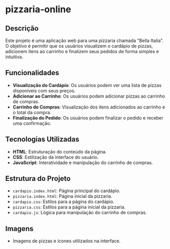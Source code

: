 # pizzaria-online
## Descrição
Este projeto é uma aplicação web para uma pizzaria chamada "Bella Italia". O objetivo é permitir que os usuários visualizem o cardápio de pizzas, adicionem itens ao carrinho e finalizem seus pedidos de forma simples e intuitiva.

## Funcionalidades
- **Visualização do Cardápio**: Os usuários podem ver uma lista de pizzas disponíveis com seus preços.
- **Adicionar ao Carrinho**: Os usuários podem adicionar pizzas ao carrinho de compras.
- **Carrinho de Compras**: Visualização dos itens adicionados ao carrinho e o total da compra.
- **Finalização do Pedido**: Os usuários podem finalizar o pedido e receber uma confirmação.

## Tecnologias Utilizadas
- **HTML**: Estruturação do conteúdo da página.
- **CSS**: Estilização da interface do usuário.
- **JavaScript**: Interatividade e manipulação do carrinho de compras.

## Estrutura do Projeto
- `cardapio.index.html`: Página principal do cardápio.
- `pizzaria.index.html`: Página inicial da pizzaria.
- `cardapio.css`: Estilos para a página do cardápio.
- `pizzaria.css`: Estilos para a página inicial da pizzaria.
- `cardapio.js`: Lógica para manipulação do carrinho de compras.

## Imagens
- Imagens de pizzas e ícones utilizados na interface.

